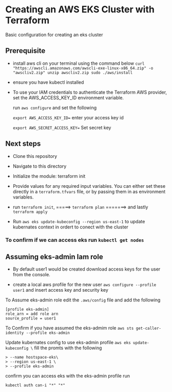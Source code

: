 # Creating an AWS EKS Cluster with Terraform

Basic configuration for creating an eks cluster


## Prerequisite

- install aws cli  on your terminal  using the command below
`curl "https://awscli.amazonaws.com/awscli-exe-linux-x86_64.zip" -o "awscliv2.zip"
unzip awscliv2.zip
sudo ./aws/install`

- ensure you have kubectl installed

- To use your IAM credentials to authenticate the Terraform AWS provider, set the AWS_ACCESS_KEY_ID environment variable.
   
   run `aws configure` and set the following

  `export AWS_ACCESS_KEY_ID=` enter your access key id
  
  `export AWS_SECRET_ACCESS_KEY=` Set secret key
  
  
## Next steps

- Clone this repository

- Navigate to this directory 

- Initialize the module: terraform init


- Provide values for any required input variables. You can either set these directly in a `terraform.tfvars` file, or by passing them in as environment variables.


- run `terraform init`, =====> `terraform plan` =======> and lastly `terraform apply`


- Run `aws eks update-kubeconfig --region us-east-1` to update kubernates context in ordert to conect with the cluster

### To confirm if we can access eks run `kubectl get nodes`

## Assuming eks-admin Iam role

- By default user1 would be created download access keys for the user from the console.

- create a local aws profile for the new user `aws configure --profile user1` and insert access key and security key

To Assume eks-admin role edit the `.aws/config` file and add the following

```
[profile eks-admin]
role_arn = add role arn
source_profile = user1 
```

To Confirm if you have assumed the eks-admim role `aws sts get-caller-identity --profile eks-admin`

Update kubernates config to use eks-admin profile `aws eks update-kubeconfig \` fill the promts with the following

 ``` 
 > --name hostspace-eks\
 > --region us-east-1 \
 > --profile eks-admin
 
 ```

confirm you can access eks with the eks-admin profile run

`kubectl auth can-i "*" "*" `




 

